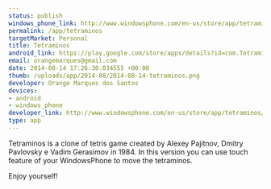 ```yaml
--- 
status: publish
windows_phone_link: http://www.windowsphone.com/en-us/store/app/tetraminos/ed958071-8cca-4256-a5b8-6a5c97e9c5f1
permalink: /app/tetraminos
targetMarket: Personal
title: Tetraminos
android_link: https://play.google.com/store/apps/details?id=com.Tetraminos&hl=en
email: orangemarques@gmail.com
date: 2014-08-14 17:26:30.034555 +00:00
thumb: /uploads/app/2014-08/2014-08-14-tetraminos.png
developer: Orange Marques dos Santos
devices: 
- android
- windows_phone
developer_link: http://www.windowsphone.com/en-us/store/app/tetraminos/ed958071-8cca-4256-a5b8-6a5c97e9c5f1
type: app
---
```


Tetraminos is a clone of tetris game created by Alexey Pajitnov, Dmitry Pavlovsky e Vadim Gerasimov in 1984.
In this version you can use touch feature of your WindowsPhone to move the tetraminos.

Enjoy yourself!
